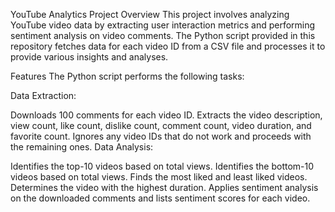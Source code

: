 YouTube Analytics Project
Overview
This project involves analyzing YouTube video data by extracting user interaction metrics and performing sentiment analysis on video comments. The Python script provided in this repository fetches data for each video ID from a CSV file and processes it to provide various insights and analyses.

Features
The Python script performs the following tasks:

Data Extraction:

Downloads 100 comments for each video ID.
Extracts the video description, view count, like count, dislike count, comment count, video duration, and favorite count.
Ignores any video IDs that do not work and proceeds with the remaining ones.
Data Analysis:

Identifies the top-10 videos based on total views.
Identifies the bottom-10 videos based on total views.
Finds the most liked and least liked videos.
Determines the video with the highest duration.
Applies sentiment analysis on the downloaded comments and lists sentiment scores for each video.
